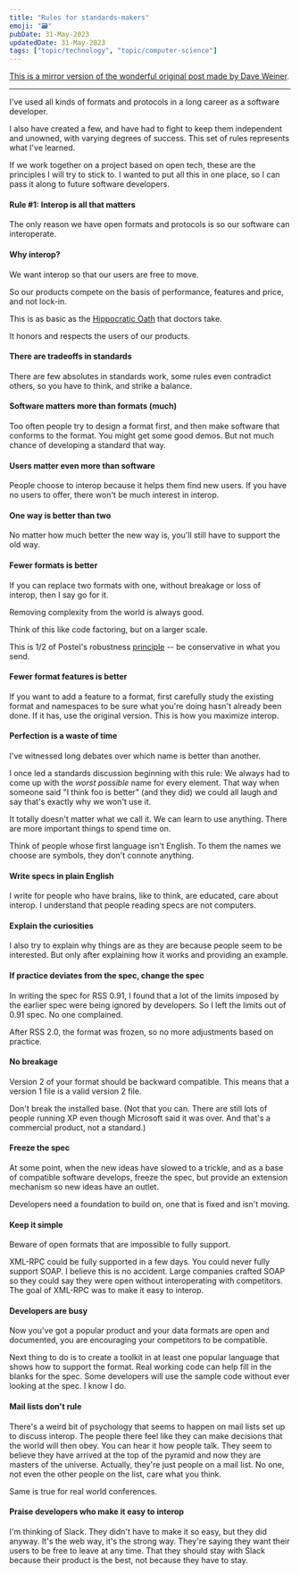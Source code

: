 ```yaml
---
title: "Rules for standards-makers"
emoji: "🗃"
pubDate: 31-May-2023
updatedDate: 31-May-2023
tags: ["topic/technology", "topic/computer-science"]
---
```


[This is a mirror version of the wonderful original post made by Dave Weiner](http://scripting.com/2017/05/09/rulesForStandardsmakers.html).

---

I've used all kinds of formats and protocols in a long career as a software developer.

I also have created a few, and have had to fight to keep them independent and unowned, with varying degrees of success. This set of rules represents what I've learned.

If we work together on a project based on open tech, these are the principles I will try to stick to. I wanted to put all this in one place, so I can pass it along to future software developers. 

#### Rule #1: Interop is all that matters

The only reason we have open formats and protocols is so our software can interoperate.

#### Why interop?

We want interop so that our users are free to move.

So our products compete on the basis of performance, features and price, and not lock-in.

This is as basic as the [Hippocratic Oath](https://en.wikipedia.org/wiki/Hippocratic_Oath) that doctors take.

It honors and respects the users of our products.

#### There are tradeoffs in standards

There are few absolutes in standards work, some rules even contradict others, so you have to think, and strike a balance.

#### Software matters more than formats (much)

Too often people try to design a format first, and then make software that conforms to the format. You might get some good demos. But not much chance of developing a standard that way.

#### Users matter even more than software

People choose to interop because it helps them find new users. If you have no users to offer, there won't be much interest in interop.

#### One way is better than two

No matter how much better the new way is, you'll still have to support the old way.

#### Fewer formats is better

If you can replace two formats with one, without breakage or loss of interop, then I say go for it.

Removing complexity from the world is always good.

Think of this like code factoring, but on a larger scale.

This is 1/2 of Postel's robustness [principle](https://en.wikipedia.org/wiki/Robustness_principle) -- be conservative in what you send.

#### Fewer format features is better

If you want to add a feature to a format, first carefully study the existing format and namespaces to be sure what you're doing hasn't already been done. If it has, use the original version. This is how you maximize interop.

#### Perfection is a waste of time

I've witnessed long debates over which name is better than another.

I once led a standards discussion beginning with this rule: We always had to come up with the _worst possible_ name for every element. That way when someone said "I think foo is better" (and they did) we could all laugh and say that's exactly why we won't use it.

It totally doesn't matter what we call it. We can learn to use anything. There are more important things to spend time on.

Think of people whose first language isn't English. To them the names we choose are symbols, they don't connote anything.

#### Write specs in plain English

I write for people who have brains, like to think, are educated, care about interop. I understand that people reading specs are not computers.

#### Explain the curiosities

I also try to explain why things are as they are because people seem to be interested. But only after explaining how it works and providing an example.

#### If practice deviates from the spec, change the spec

In writing the spec for RSS 0.91, I found that a lot of the limits imposed by the earlier spec were being ignored by developers. So I left the limits out of 0.91 spec. No one complained.

After RSS 2.0, the format was frozen, so no more adjustments based on practice.

#### No breakage

Version 2 of your format should be backward compatible. This means that a version 1 file is a valid version 2 file.

Don't break the installed base. (Not that you can. There are still lots of people running XP even though Microsoft said it was over. And that's a commercial product, not a standard.)

#### Freeze the spec

At some point, when the new ideas have slowed to a trickle, and as a base of compatible software develops, freeze the spec, but provide an extension mechanism so new ideas have an outlet.

Developers need a foundation to build on, one that is fixed and isn't moving.

#### Keep it simple

Beware of open formats that are impossible to fully support.

XML-RPC could be fully supported in a few days. You could never fully support SOAP. I believe this is no accident. Large companies crafted SOAP so they could say they were open without interoperating with competitors. The goal of XML-RPC was to make it easy to interop.

#### Developers are busy

Now you've got a popular product and your data formats are open and documented, you are encouraging your competitors to be compatible.

Next thing to do is to create a toolkit in at least one popular language that shows how to support the format. Real working code can help fill in the blanks for the spec. Some developers will use the sample code without ever looking at the spec. I know I do.

#### Mail lists don't rule

There's a weird bit of psychology that seems to happen on mail lists set up to discuss interop. The people there feel like they can make decisions that the world will then obey. You can hear it how people talk. They seem to believe they have arrived at the top of the pyramid and now they are masters of the universe. Actually, they're just people on a mail list. No one, not even the other people on the list, care what you think.

Same is true for real world conferences.

#### Praise developers who make it easy to interop

I'm thinking of Slack. They didn't have to make it so easy, but they did anyway. It's the web way, it's the strong way. They're saying they want their users to be free to leave at any time. That they should stay with Slack because their product is the best, not because they have to stay.